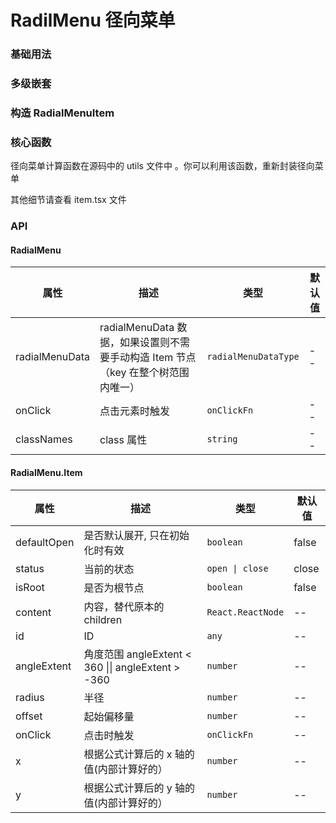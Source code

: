 # RadilMenu 径向菜单

### 基础用法

<code src="../src/demo/basic.tsx"></code>

### 多级嵌套

<code src="../src/demo/nesting.tsx"></code>

### 构造 RadialMenuItem

<code src="../src/demo/build.tsx"></code>

### 核心函数

径向菜单计算函数在源码中的 utils 文件中 。你可以利用该函数，重新封装径向菜单

其他细节请查看 item.tsx 文件

<code src="../src/demo/compute.tsx"></code>

### API

#### RadialMenu

| 属性           | 描述                                                                              | 类型                 | 默认值 |
| -------------- | --------------------------------------------------------------------------------- | -------------------- | ------ |
| radialMenuData | radialMenuData 数据，如果设置则不需要手动构造 Item 节点（key 在整个树范围内唯一） | `radialMenuDataType` | --     |
| onClick        | 点击元素时触发                                                                    | `onClickFn`          | --     |
| classNames     | class 属性                                                                        | `string`             | --     |

#### RadialMenu.Item

| 属性        | 描述                                               | 类型              | 默认值 |
| ----------- | -------------------------------------------------- | ----------------- | ------ |
| defaultOpen | 是否默认展开, 只在初始化时有效                     | `boolean`         | false  |
| status      | 当前的状态                                         | `open \| close`   | close  |
| isRoot      | 是否为根节点                                       | `boolean`         | false  |
| content     | 内容，替代原本的 children                          | `React.ReactNode` | --     |
| id          | ID                                                 | `any`             | --     |
| angleExtent | 角度范围 angleExtent < 360 \|\| angleExtent > -360 | `number`          | --     |
| radius      | 半径                                               | `number`          | --     |
| offset      | 起始偏移量                                         | `number`          | --     |
| onClick     | 点击时触发                                         | `onClickFn`       | --     |
| x           | 根据公式计算后的 x 轴的值(内部计算好的）           | `number`          | --     |
| y           | 根据公式计算后的 y 轴的值(内部计算好的）           | `number`          | --     |
